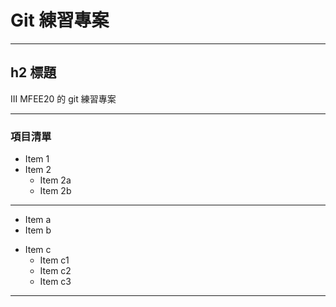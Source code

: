 # Git 練習專案

---

## h2 標題

III MFEE20 的 git 練習專案

---

### 項目清單

- Item 1
- Item 2
  - Item 2a
  - Item 2b

---

- Item a
- Item b

* Item c
  - Item c1
  * Item c2
  - Item c3

---
